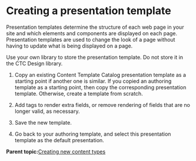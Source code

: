 # Creating a presentation template 

Presentation templates determine the structure of each web page in your site and which elements and components are displayed on each page. Presentation templates are used to change the look of a page without having to update what is being displayed on a page.

Use your own library to store the presentation template. Do not store it in the CTC Design library.

1.  Copy an existing Content Template Catalog presentation template as a starting point if another one is similar. If you copied an authoring template as a starting point, then copy the corresponding presentation template. Otherwise, create a template from scratch.

2.  Add tags to render extra fields, or remove rendering of fields that are no longer valid, as necessary.

3.  Save the new template.

4.  Go back to your authoring template, and select this presentation template as the default presentation.


**Parent topic:**[Creating new content types ](../ctc/ctc_design_custom_newcont.md)

